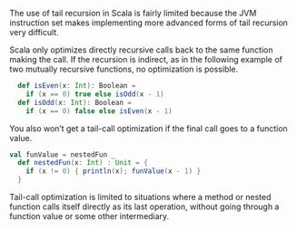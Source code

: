 The use of tail recursion in Scala is fairly limited because the JVM instruction set
makes implementing more advanced forms of tail recursion very difficult.

Scala only optimizes directly recursive calls back to the same function making the call.
If the recursion is indirect, as in the following example of two mutually recursive functions,
no optimization is possible.

```scala
  def isEven(x: Int): Boolean =
    if (x == 0) true else isOdd(x - 1)
  def isOdd(x: Int): Boolean =
    if (x == 0) false else isEven(x - 1)
```

You also won’t get a tail-call optimization if the final call goes to a function value.

```scala
val funValue = nestedFun _
  def nestedFun(x: Int) : Unit = {
    if (x != 0) { println(x); funValue(x - 1) }
  }
```

Tail-call optimization is limited to situations where a method or nested function
calls itself directly as its last operation,
without going through a function value or some other intermediary.